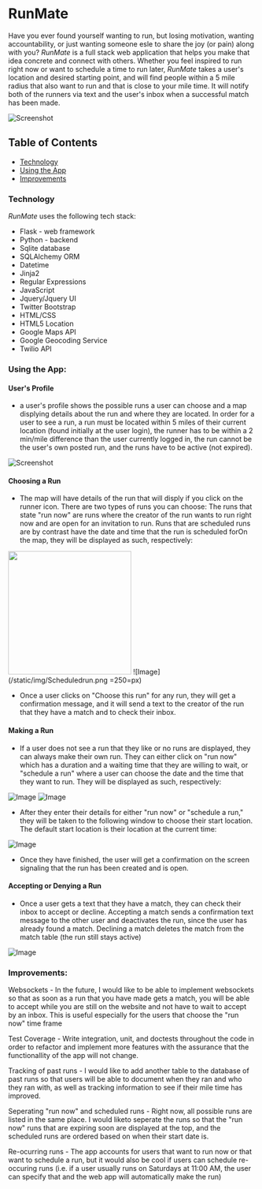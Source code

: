 # RunMate

Have you ever found yourself wanting to run, but losing motivation, wanting accountability, or just wanting someone esle to share the joy (or pain) along with you? *RunMate* is a full stack web application that helps you make that idea concrete and connect with others. Whether you feel inspired to run right now or want to schedule a time to run later,  *RunMate* takes a user's location and desired starting point, and  will find people within a 5 mile radius that also want to run and that is close to your mile time. It will notify both of the runners via text and the user's inbox when a successful match has been made. 

![Screenshot](/static/img/HomepageScreenShot.png "Homescreen")

## Table of Contents
* [Technology](#technology)
* [Using the App](#using)
* [Improvements](#improvements)

### <a name="technology"></a> Technology
*RunMate* uses the following tech stack:

* Flask - web framework
* Python - backend
* Sqlite database
* SQLAlchemy ORM
* Datetime
* Jinja2
* Regular Expressions
* JavaScript
* Jquery/Jquery UI
* Twitter Bootstrap
* HTML/CSS
* HTML5 Location
* Google Maps API
* Google Geocoding Service
* Twilio API

### <a name="using"></a> Using the App: 

#### User's Profile ####

- a user's profile shows the possible runs a user can choose and a map displying details about the run and where they are located. In order for a user to see a run, a run must be located within 5 miles of their current location (found initially at the user login), the runner has to be within a 2 min/mile difference than the user currently logged in, the run cannot be the user's own posted run, and the runs have to be active (not expired). 

![Screenshot](/static/img/Userprofile.png "User's profile")

#### Choosing a Run ####

- The map will have details of the run that will disply if you click on the runner icon. There are two types of runs you can choose: The runs that state "run now" are runs where the creator of the run wants to run right now and are open for an invitation to run. Runs that are scheduled runs are by contrast have the date and time that the run is scheduled forOn the map, they will be displayed as such, respectively:

<img src=/static/img/runningnow.png height=250 />
![Image](/static/img/Scheduledrun.png =250=px)

- Once a user clicks on "Choose this run" for any run, they will get a confirmation message, and it will send a text to the creator of the run that they have a match and to check their inbox.

#### Making a Run ####

- If a user does not see a run that they like or no runs are displayed, they can always make their own run. They can either click on "run now" which has a duration and a waiting time that they are willing to wait, or "schedule a run" where a user can choose the date and the time that they want to run. They will be displayed as such, respectively:

![Image](/static/img/MakingNowRun.png "Run now")
![Image](/static/img/MakingScheduledRun.png "Schedule a run")

- After they enter their details for either "run now" or "schedule a run," they will be taken to the following window to choose their start location. The default start location is their location at the current time: 

![Image](/static/img/MarkingLocation.png "Marking location")

- Once they have finished, the user will get a confirmation on the screen signaling that the run has been created and is open.

#### Accepting or Denying a Run ####

- Once a user gets a text that they have a match, they can check their inbox to accept or decline. Accepting a match sends a confirmation text message to the other user and deactivates the run, since the user has already found a match. Declining a match deletes the match from the match table (the run still stays active)

![Image](/static/img/inbox.png "inbox")

### <a name="improvements"></a> Improvements: 

Websockets - In the future, I would like to be able to implement websockets so that as soon as a run that you have made gets a match, you will be able to accept while you are still on the website and not have to wait to accept by an inbox. This is useful especially for the users that choose the "run now" time frame

Test Coverage - Write integration, unit, and doctests throughout the code in order to refactor and implement more features with the assurance that the functionallity of the app will not change. 

Tracking of past runs - I would like to add another table to the database of past runs so that users will be able to document when they ran and who they ran with, as well as tracking information to see if their mile time has improved. 

Seperating "run now" and scheduled runs - Right now, all possible runs are listed in the same place. I would liketo seperate the runs so that the "run now" runs that are expiring soon are displayed at the top, and the scheduled runs are ordered based on when their start date is. 

Re-ocurring runs - The app accounts for users that want to run now or that want to schedule a run, but it would also be cool if users can schedule re-occuring runs (i.e. if a user usually runs on Saturdays at 11:00 AM, the user can specify that and the web app will automatically make the run)


